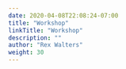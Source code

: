 ```yaml
---
date: 2020-04-08T22:08:24-07:00
title: "Workshop"
linkTitle: "Workshop"
description: ""
author: "Rex Walters"
weight: 30
---
```

